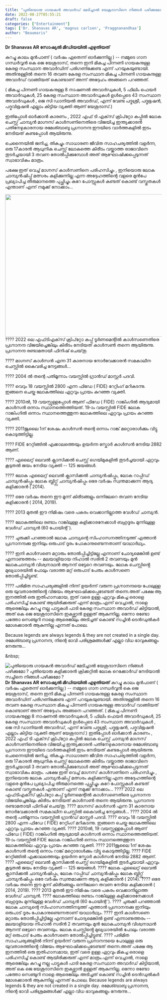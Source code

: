 ```yaml
---
title: "പുതിയൊരു ഗായകൻ അവാർഡ് മേടിച്ചാൽ യേശുദാസിനെ നിങ്ങൾ പഴിക്കുമോ ? പുതിയൊരു കളിക്കാരൻ ക്രിക്കറ്റിൽ ലോക റെക്കോർഡ് നേടിയാൽ സച്ചിനെ നിങ്ങൾ പഴിക്കുമോ ?"
date: 2022-08-27T05:55:21
draft: false
categories: ["Entertainment"]
tags: ['Dr. Shanavas AR', 'magnus carlsen', 'Praggnanandhaa']
author: "Beaumaris"
---
```


<strong>Dr Shanavas AR സോഷ്യൽ മീഡിയയിൽ എഴുതിയത്</strong>

കുറച്ചു കാലം മുൻപാണ് ( വർഷം ഏതെന്ന് ഓർക്കുന്നില്ല ) -- നമ്മുടെ ഗാന ഗന്ധർവ്വൻ കെ ജെ യേശുദാസ്, തന്നെ ഇനി മികച്ച പിന്നണി ഗായകനുള്ള കേരള സംസ്ഥാന അവാർഡിന് പരിഗണിക്കേണ്ട എന്ന് പറയുകയുണ്ടായി. അതിനുള്ളിൽ തന്നെ 16 തവണ കേരള സംസ്ഥാന മികച്ച പിന്നണി ഗായകനുള്ള അവാർഡ് വാങ്ങിയത് കൊണ്ടാണ് അന്ന് അദ്ദേഹം അങ്ങനെ പറഞ്ഞത്.

( മികച്ച പിന്നണി ഗായകനുള്ള 8 നാഷണൽ അവാർഡുകൾ, 5 ഫിലിം ഫെയർ അവാർഡുകൾ, 25 കേരള സംസ്ഥാന അവാർഡുകൾ ഉൾപ്പെടെ 43 സംസ്ഥാന അവാർഡുകൾ , ജെ സി ഡാനിയൽ അവാർഡ്, എന്ന് വേണ്ട പദ്മശ്രീ, പദ്മഭൂഷൻ, പദ്മവിഭൂഷൻ എല്ലാം കിട്ടിയ വ്യക്തി ആണ് യേശുദാസ്.)

ഇതിപ്പോൾ ഓർക്കാൻ കാരണം , 2022 എഫ്‌ ടി എക്‌സ് ക്രിപ്‌റ്റോ കപ്പിൽ ലോക ചെസ്സ് ചാമ്പ്യൻ മാഗ്നസ് കാൾസണിനെതിരെ വിജയിച്ച ഇന്ത്യക്കാരൻ പതിനേഴുകാരനായ രമേശ്ബാബു പ്രഗ്നാനന്ദ ഈയിടെ വാർത്തകളിൽ ഇടം നേടിയത് കണ്ടപ്പോൾ ആയിരുന്നു.

ചെന്നൈയിൽ ജനിച്ച, തികച്ചും സാധാരണ ജീവിത സാഹചര്യത്തിൽ വളർന്ന, ഒരു 17കാരൻ ആധുനിക ചെസ്സ് ലോകത്തെ കിരീടം വയ്ക്കാത്ത രാജാവിനെ തുടർച്ചയായി 3 തവണ തോൽപ്പിക്കുമ്പോൾ അത് ആഘോഷിക്കപ്പെടുന്നത് സ്വാഭാവികം മാത്രം.

പക്ഷേ ഇത് വെച്ച് മാഗ്നസ് കാൾസണിനെ പരിഹസിച്ചും , ഇനിയൊരു ലോക ചാമ്പ്യൻഷിപ്പ് മത്സരം കളിക്കുന്നില്ല എന്ന അദ്ദേഹത്തിന്റെ വളരെ മുൻപേ പ്രഖ്യാപിച്ച തീരുമാനത്തെ പുച്ഛിച്ചും കുറേ പോസ്റ്റുകൾ കണ്ടത് കൊണ്ട് വസ്തുതകൾ എന്താണ് എന്ന് നമുക്ക് നോക്കാം...

<img class="wp-image-348562 aligncenter" src="https://cdn.boolokam.com/articles/2022/08/fwr2rrr.jpg" alt="" width="872" height="457" />???? 2022 ലെ എഫ്‌ടിഎക്‌സ് ക്രിപ്‌റ്റോ കപ്പ് ടൂർണമെന്റിൽ കാൾസണെതിരെ പ്രഗ്നാനന്ദ വിജയിച്ചെങ്കിലും കിരീടം നേടിയത് കാൾസൺ തന്നെ ആയിരുന്നു. പ്രഗ്നാനന്ദ രണ്ടാമതായി ഫിനിഷ് ചെയ്‌തു.

???? മാഗ്നസ് കാൾസൻ എന്ന 31 കാരനായ നോർവേക്കാരൻ സമകാലീന ചെസ്സിൽ കൈവരിച്ച നേട്ടങ്ങൾ...

???? 2004 ൽ തന്റെ പതിമൂന്നാം വയസ്സിൽ ഗ്രാൻഡ് മാസ്റ്റർ പദവി.

???? വെറും 18 വയസ്സിൽ 2800 എന്ന ഫിഡേ ( FIDE) റേറ്റിംഗ് മറികടന്നു. ഇങ്ങനെ ചെയ്ത ലോകത്തിലെ ഏറ്റവും പ്രായം കുറഞ്ഞ വ്യക്തി.

???? 2010ൽ, 19 വയസ്സുള്ളപ്പോൾ ആണ് ഫിഡേ ( FIDE) റാങ്കിംഗിൽ ആദ്യമായി കാൾസൻ ഒന്നാം സ്ഥാനത്തെത്തിയത്. 19-ാം വയസ്സിൽ FIDE ലോക റാങ്കിംഗിൽ ഒന്നാം സ്ഥാനത്തെത്തുന്ന ലോകത്തിലെ ഏറ്റവും പ്രായം കുറഞ്ഞ വ്യക്തി.

???? 2011ജൂലൈ 1ന് ശേഷം കാൾസൻ തന്റെ ഒന്നാം റാങ്ക് മറ്റൊരാൾക്കും വിട്ടു കൊടുത്തിട്ടില്ല.

???? FIDE റേറ്റിങ്ങിൽ എക്കാലത്തെയും ഉയർന്ന സ്കോർ കാൾസൻ നേടിയ 2882 ആണ്.

???? എലൈറ്റ് ലെവൽ ക്ലാസിക്കൽ ചെസ്സ് ഗെയിമുകളിൽ തുടർച്ചയായി ഏറ്റവും കൂടുതൽ ജയം നേടിയ വ്യക്തി -- 125 ജയങ്ങൾ.

???? ലോക എലൈറ്റ് ലെവൽ ക്ലാസിക്കൽ ചാമ്പ്യൻഷിപ്പും, ലോക റാപ്പിഡ് ചാമ്പ്യൻഷിപ്പും ലോക ബ്ലിറ്റ്സ് ചാമ്പ്യൻഷിപ്പും ഒരേ വർഷം സ്വന്തമാക്കുന്ന ആദ്യ കളിക്കാരൻ ( 2014).

???? ഒരേ വർഷം തന്നെ ഈ മൂന്ന് കിരീടങ്ങളും ഒന്നിലേറെ തവണ നേടിയ കളിക്കാരൻ ( 2014, 2019).

???? 2013 മുതൽ ഈ നിമിഷം വരെ പകരം വെക്കാനില്ലാത്ത വേൾഡ് ചാമ്പ്യൻ.

???? ലോകത്തിലെ രണ്ടാം റാങ്കിലുള്ള കളിക്കാരനേക്കാൾ ബഹുദൂരം മുന്നിലുള്ള വേൾഡ് ചാമ്പ്യൻ (60 പോയിന്റ് ).

???? ചുരുക്കി പറഞ്ഞാൽ ലോക ചാമ്പ്യന്റെ സിംഹാസനത്തിനടുത്ത് എത്താൻ പ്രഗ്നാനന്ദക്കു ഇനിയും ഒരുപാട് ദൂരം പോകാനുണ്ടെന്നതാണ് യാഥാർഥ്യം.

???? ഇനി കാൾസണെ മറ്റാരും തോൽപ്പിച്ചിട്ടില്ലേ എന്നാണ് ചോദ്യമെങ്കിൽ ഉണ്ട്‌ എന്നാണുത്തരം -- മലയാളിയായ നിഹാൽ സരിൻ 2 തവണയും മുൻ ലോകചാമ്പ്യൻ വിശ്വനാഥൻ ആനന്ദ് ഒട്ടേറെ തവണയും. ലോക ചെസ്സിൻ്റെ മുഖ്യധാരയിൽ പോലും വരാത്ത മറ്റ് ഒരുപാട് പേരും കാൾസണെ തോൽപ്പിച്ചിട്ടുണ്ട്.

???? പരിമിത സാഹചര്യങ്ങളിൽ നിന്ന് ഉയർന്ന് വരുന്ന പ്രഗ്നാനന്ദയെ പോലുള്ള ഒരു യുവതാരത്തിൻ്റെ വിജയം ആഘോഷിക്കപ്പെടേണ്ടത് തന്നെ.അത് പക്ഷേ ആ ഇനത്തിൽ ഒരു ഇതിഹാസമായ, ഇത് വരെ ഉള്ള ഏറ്റവും മികച്ച ഒരാളെ പരിഹസിച്ച് കൊണ്ട് ആയിരിക്കരുത് എന്ന് മാത്രം.എന്ന് വെച്ചാൽ, നാളെ ആരെങ്കിലും കുറച്ചു നല്ല പാട്ടുകൾ പാടി കേരള സംസ്ഥാന അവാർഡ് കിട്ടിയാൽ, അത് കെ ജെ യേശുദാസിനെ ഇകഴ്ത്താൻ ഉള്ളത് ആകുന്നില്ല. ഒന്നോ രണ്ടോ പത്തോ സെഞ്ചുറി നാളെ ആരെങ്കിലും അടിച്ചത് കൊണ്ട് സച്ചിൻ ടെൻഡുൽകർ മോശക്കാരൻ ആകുന്നില്ല എന്നത് പോലെ.

Because legends are always legends &amp; they are not created in a single day.
രമേശ്ബാബു പ്രഗ്നാനന്ദ, നിന്റെ ഭാവി പരിശ്രമങ്ങൾക്ക് എല്ലാ വിധ ഭാവുകങ്ങളും നേരുന്നു...

&amp;nbsp;


![പുതിയൊരു ഗായകൻ അവാർഡ് മേടിച്ചാൽ യേശുദാസിനെ നിങ്ങൾ പഴിക്കുമോ ? പുതിയൊരു കളിക്കാരൻ ക്രിക്കറ്റിൽ ലോക റെക്കോർഡ് നേടിയാൽ സച്ചിനെ നിങ്ങൾ പഴിക്കുമോ ?](https://cdn.boolokam.com/articles/2022/08/fwr2rrr.jpg)**Dr Shanavas AR സോഷ്യൽ മീഡിയയിൽ എഴുതിയത്** കുറച്ചു കാലം മുൻപാണ് ( വർഷം ഏതെന്ന് ഓർക്കുന്നില്ല ) -- നമ്മുടെ ഗാന ഗന്ധർവ്വൻ കെ ജെ യേശുദാസ്, തന്നെ ഇനി മികച്ച പിന്നണി ഗായകനുള്ള കേരള സംസ്ഥാന അവാർഡിന് പരിഗണിക്കേണ്ട എന്ന് പറയുകയുണ്ടായി. അതിനുള്ളിൽ തന്നെ 16 തവണ കേരള സംസ്ഥാന മികച്ച പിന്നണി ഗായകനുള്ള അവാർഡ് വാങ്ങിയത് കൊണ്ടാണ് അന്ന് അദ്ദേഹം അങ്ങനെ പറഞ്ഞത്. ( മികച്ച പിന്നണി ഗായകനുള്ള 8 നാഷണൽ അവാർഡുകൾ, 5 ഫിലിം ഫെയർ അവാർഡുകൾ, 25 കേരള സംസ്ഥാന അവാർഡുകൾ ഉൾപ്പെടെ 43 സംസ്ഥാന അവാർഡുകൾ , ജെ സി ഡാനിയൽ അവാർഡ്, എന്ന് വേണ്ട പദ്മശ്രീ, പദ്മഭൂഷൻ, പദ്മവിഭൂഷൻ എല്ലാം കിട്ടിയ വ്യക്തി ആണ് യേശുദാസ്.) ഇതിപ്പോൾ ഓർക്കാൻ കാരണം , 2022 എഫ്‌ ടി എക്‌സ് ക്രിപ്‌റ്റോ കപ്പിൽ ലോക ചെസ്സ് ചാമ്പ്യൻ മാഗ്നസ് കാൾസണിനെതിരെ വിജയിച്ച ഇന്ത്യക്കാരൻ പതിനേഴുകാരനായ രമേശ്ബാബു പ്രഗ്നാനന്ദ ഈയിടെ വാർത്തകളിൽ ഇടം നേടിയത് കണ്ടപ്പോൾ ആയിരുന്നു. ചെന്നൈയിൽ ജനിച്ച, തികച്ചും സാധാരണ ജീവിത സാഹചര്യത്തിൽ വളർന്ന, ഒരു 17കാരൻ ആധുനിക ചെസ്സ് ലോകത്തെ കിരീടം വയ്ക്കാത്ത രാജാവിനെ തുടർച്ചയായി 3 തവണ തോൽപ്പിക്കുമ്പോൾ അത് ആഘോഷിക്കപ്പെടുന്നത് സ്വാഭാവികം മാത്രം. പക്ഷേ ഇത് വെച്ച് മാഗ്നസ് കാൾസണിനെ പരിഹസിച്ചും , ഇനിയൊരു ലോക ചാമ്പ്യൻഷിപ്പ് മത്സരം കളിക്കുന്നില്ല എന്ന അദ്ദേഹത്തിന്റെ വളരെ മുൻപേ പ്രഖ്യാപിച്ച തീരുമാനത്തെ പുച്ഛിച്ചും കുറേ പോസ്റ്റുകൾ കണ്ടത് കൊണ്ട് വസ്തുതകൾ എന്താണ് എന്ന് നമുക്ക് നോക്കാം... ???? 2022 ലെ എഫ്‌ടിഎക്‌സ് ക്രിപ്‌റ്റോ കപ്പ് ടൂർണമെന്റിൽ കാൾസണെതിരെ പ്രഗ്നാനന്ദ വിജയിച്ചെങ്കിലും കിരീടം നേടിയത് കാൾസൺ തന്നെ ആയിരുന്നു. പ്രഗ്നാനന്ദ രണ്ടാമതായി ഫിനിഷ് ചെയ്‌തു. ???? മാഗ്നസ് കാൾസൻ എന്ന 31 കാരനായ നോർവേക്കാരൻ സമകാലീന ചെസ്സിൽ കൈവരിച്ച നേട്ടങ്ങൾ... ???? 2004 ൽ തന്റെ പതിമൂന്നാം വയസ്സിൽ ഗ്രാൻഡ് മാസ്റ്റർ പദവി. ???? വെറും 18 വയസ്സിൽ 2800 എന്ന ഫിഡേ ( FIDE) റേറ്റിംഗ് മറികടന്നു. ഇങ്ങനെ ചെയ്ത ലോകത്തിലെ ഏറ്റവും പ്രായം കുറഞ്ഞ വ്യക്തി. ???? 2010ൽ, 19 വയസ്സുള്ളപ്പോൾ ആണ് ഫിഡേ ( FIDE) റാങ്കിംഗിൽ ആദ്യമായി കാൾസൻ ഒന്നാം സ്ഥാനത്തെത്തിയത്. 19-ാം വയസ്സിൽ FIDE ലോക റാങ്കിംഗിൽ ഒന്നാം സ്ഥാനത്തെത്തുന്ന ലോകത്തിലെ ഏറ്റവും പ്രായം കുറഞ്ഞ വ്യക്തി. ???? 2011ജൂലൈ 1ന് ശേഷം കാൾസൻ തന്റെ ഒന്നാം റാങ്ക് മറ്റൊരാൾക്കും വിട്ടു കൊടുത്തിട്ടില്ല. ???? FIDE റേറ്റിങ്ങിൽ എക്കാലത്തെയും ഉയർന്ന സ്കോർ കാൾസൻ നേടിയ 2882 ആണ്. ???? എലൈറ്റ് ലെവൽ ക്ലാസിക്കൽ ചെസ്സ് ഗെയിമുകളിൽ തുടർച്ചയായി ഏറ്റവും കൂടുതൽ ജയം നേടിയ വ്യക്തി -- 125 ജയങ്ങൾ. ???? ലോക എലൈറ്റ് ലെവൽ ക്ലാസിക്കൽ ചാമ്പ്യൻഷിപ്പും, ലോക റാപ്പിഡ് ചാമ്പ്യൻഷിപ്പും ലോക ബ്ലിറ്റ്സ് ചാമ്പ്യൻഷിപ്പും ഒരേ വർഷം സ്വന്തമാക്കുന്ന ആദ്യ കളിക്കാരൻ ( 2014). ???? ഒരേ വർഷം തന്നെ ഈ മൂന്ന് കിരീടങ്ങളും ഒന്നിലേറെ തവണ നേടിയ കളിക്കാരൻ ( 2014, 2019). ???? 2013 മുതൽ ഈ നിമിഷം വരെ പകരം വെക്കാനില്ലാത്ത വേൾഡ് ചാമ്പ്യൻ. ???? ലോകത്തിലെ രണ്ടാം റാങ്കിലുള്ള കളിക്കാരനേക്കാൾ ബഹുദൂരം മുന്നിലുള്ള വേൾഡ് ചാമ്പ്യൻ (60 പോയിന്റ് ). ???? ചുരുക്കി പറഞ്ഞാൽ ലോക ചാമ്പ്യന്റെ സിംഹാസനത്തിനടുത്ത് എത്താൻ പ്രഗ്നാനന്ദക്കു ഇനിയും ഒരുപാട് ദൂരം പോകാനുണ്ടെന്നതാണ് യാഥാർഥ്യം. ???? ഇനി കാൾസണെ മറ്റാരും തോൽപ്പിച്ചിട്ടില്ലേ എന്നാണ് ചോദ്യമെങ്കിൽ ഉണ്ട്‌ എന്നാണുത്തരം -- മലയാളിയായ നിഹാൽ സരിൻ 2 തവണയും മുൻ ലോകചാമ്പ്യൻ വിശ്വനാഥൻ ആനന്ദ് ഒട്ടേറെ തവണയും. ലോക ചെസ്സിൻ്റെ മുഖ്യധാരയിൽ പോലും വരാത്ത മറ്റ് ഒരുപാട് പേരും കാൾസണെ തോൽപ്പിച്ചിട്ടുണ്ട്. ???? പരിമിത സാഹചര്യങ്ങളിൽ നിന്ന് ഉയർന്ന് വരുന്ന പ്രഗ്നാനന്ദയെ പോലുള്ള ഒരു യുവതാരത്തിൻ്റെ വിജയം ആഘോഷിക്കപ്പെടേണ്ടത് തന്നെ.അത് പക്ഷേ ആ ഇനത്തിൽ ഒരു ഇതിഹാസമായ, ഇത് വരെ ഉള്ള ഏറ്റവും മികച്ച ഒരാളെ പരിഹസിച്ച് കൊണ്ട് ആയിരിക്കരുത് എന്ന് മാത്രം.എന്ന് വെച്ചാൽ, നാളെ ആരെങ്കിലും കുറച്ചു നല്ല പാട്ടുകൾ പാടി കേരള സംസ്ഥാന അവാർഡ് കിട്ടിയാൽ, അത് കെ ജെ യേശുദാസിനെ ഇകഴ്ത്താൻ ഉള്ളത് ആകുന്നില്ല. ഒന്നോ രണ്ടോ പത്തോ സെഞ്ചുറി നാളെ ആരെങ്കിലും അടിച്ചത് കൊണ്ട് സച്ചിൻ ടെൻഡുൽകർ മോശക്കാരൻ ആകുന്നില്ല എന്നത് പോലെ. Because legends are always legends & they are not created in a single day. രമേശ്ബാബു പ്രഗ്നാനന്ദ, നിന്റെ ഭാവി പരിശ്രമങ്ങൾക്ക് എല്ലാ വിധ ഭാവുകങ്ങളും നേരുന്നു... &nbsp;
